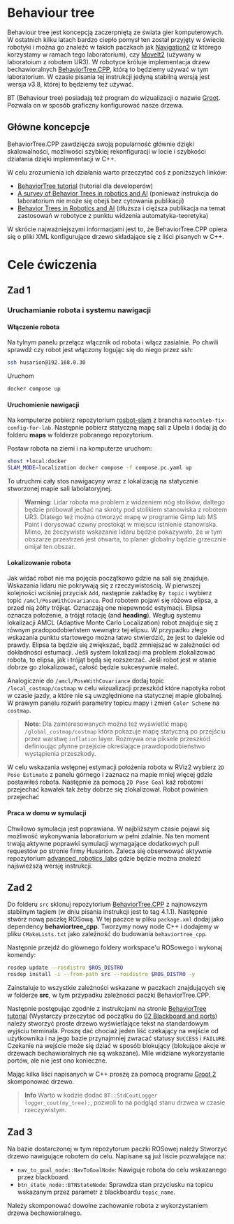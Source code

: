 # Behaviour tree

Behaviour tree jest koncepcją zaczerpniętą ze świata gier komputerowych. W ostatnich kilku latach bardzo ciepło pomysł ten został przyjęty w świecie robotyki i można go znaleźć w takich paczkach jak [Navigation2](https://navigation.ros.org/) (z którego korzystamy w ramach tego laboratorium), czy [MoveIt2](https://moveit.ros.org/) (używany w laboratoium z robotem UR3). W robotyce króluje implementacja drzew bechawioralnych [BehaviorTree.CPP](https://www.behaviortree.dev/), którą to będziemy używać w tym laboratorium. W czasie pisania tej instrukcji jedyną stabilną wersją jest wersja v3.8, której to będziemy też używać.

BT (Behaviour tree) posiadają też program do wizualizacji o nazwie [Groot](https://github.com/BehaviorTree/Groot). Pozwala on w sposób graficzny konfigurować nasze drzewa.

## Główne koncepcje

BehaviorTree.CPP zawdzięcza swoją popularność głównie dzięki skalowalności, możliwości szybkiej rekonfiguracji w locie i szybkości działania dzięki implementacji w C++.

W celu zrozumienia ich działania warto przeczytać coś z poniższych linków:
- [BehaviorTree tutorial](https://www.behaviortree.dev/docs/category/learn-the-basic-concepts) (tutorial dla developerów)
- [A survey of Behavior Trees in robotics and AI](https://www.sciencedirect.com/science/article/pii/S0921889022000513) (ponieważ instrukcja do laboratorium nie może się obejś bez cytowania publikacji)
- [Behavior Trees in Robotics and AI](https://arxiv.org/abs/1709.00084) (dłuższa i cięższa publikacja na temat zastosowań w robotyce z punktu widzenia automatyka-teoretyka)

W skrócie najważniejszymi informacjami jest to, że BehaviorTree.CPP opiera się o pliki XML konfigurujące drzewo składające się z liści pisanych w C++.

# Cele ćwiczenia

## Zad 1

### Uruchamianie robota i systemu nawigacji

#### Włączenie robota

Na tylnym panelu przełącz włącznik od robota i włącz zasialnie.
Po chwili sprawdź czy robot jest włączony logując się do niego przez ssh:
``` bash
ssh husarion@192.168.0.30
```

Uruchom
``` bash
docker compose up
```

#### Uruchomienie nawigacji

Na komputerze pobierz repozytorium [rosbot-slam](https://github.com/Kotochleb/rosbot-slam) z brancha `Kotochleb-fix-config-for-lab`.
Następnie pobierz statyczną mapę sali z Upela i dodaj ją do folderu **maps** w folderze pobranego repozytorium.

Postaw robota na ziemi i na komputerze uruchom:
``` bash
xhost +local:docker
SLAM_MODE=localization docker compose -f compose.pc.yaml up
```

To utruchmi cały stos nawigacyny wraz z lokalizacją na statycznie stworzonej mapie sali labolatoryjnej.

> **Warning**: Lidar robota ma problem z widzeniem nóg stolików, daltego będzie próbował jechać na skróty pod stolikiem stanowiska z robotem UR3. Dlatego też można otworzyć mapę w programie Gimp lub MS Paint i dorysować czwny prostokąt w miejscu istnienie stanowiska. Mimo, że żeczywiste wskazanie lidaru będzie pokazywało, że w tym obszarze przestrzeń jest otwarta, to planer globalny będzie grzecznie omijał ten obszar.

#### Lokalizowanie robota

Jak widać robot nie ma pojęcia początkowo gdzie na sali się znajduje. Wskazania lidaru nie pokrywają się z rzeczywistością.
W pierwszej kolejności wciśniej przycisk `Add`, następnie zakładkę `By topic` i wybierz topic `/amcl/PoseWithCovariance`.
Pod robotem pojawi się różowa elipsa, a przed nią żółty trójkąt. Oznaczają one niepewność estymacji. Elipsa oznacza położenie, a trójąt rotację (and **heading**). 
Wegług systemu lokalizacji AMCL (Adaptive Monte Carlo Localization) robot znajduje się z równym pradopodobieństem wewnątrz tej elipsu. W przypadku złego wskazania punktu startowego można łatwo stwierdzić, że jest to dalekie od prawdy. Elipsa ta będzie się zwiększać, bądź zmniejszać w zależności od dokładności estumacji. Jeśli system lokalizacji ma problem zlokalizować robota, to elipsa, jak i trójąt będą się rozszerzać. Jeśli robot jest w stanie dobrze go zlokalizować, całość będzie sukcesywnie maleć.

Analogicznie do `/amcl/PoseWithCovariance` dodaj topic `/local_costmap/costmap` w celu wizualizacji przeszkód które napotyka robot w czasie jazdy, a które nie są uwzględnione na statycznej mapie globalnej. W prawym panelu rozwiń parametry topicu mapy i zmień `Color Scheme` na `costmap`.
> **Note**: Dla zainteresowanych można też wyświetlić mapę `/global_costmap/costmap` która pokazuje mapę statyczną po przejściu przez warstwę `inflation` layer. Rozmywa ona piksele przeszkód definioując płynne przejście określające prawdopodobieństwo wystąpienia przeszkody.

W celu wskazania wstępnej estymacji położenia robota w RViz2 wybierz `2D Pose Estimate` z panelu górnego i zaznacz na mapie mniej więcej gdzie postawiłeś robota.
Następnie za pomocą `2D Pose Goal` każ robotowi przejechać kawałek tak żeby dobrze się zlokalizował. Robot powinien przejechać

#### Praca w domu w symulacji

Chwilowo symulacja jest poprawiana. W najbliższym czasie pojawi się możliwość wykonywania laboratorium w pełni zdalnie. Na ten moment trwają aktywne poprawki symulacji wymagające dodatkowych pull requestów po stronie firmy Husarion. Zaleca się obserwować aktywnie repozytorium [advanced_robotics_labs](https://github.com/KAIR-RoboLab/advanced_robotics_labs) gdzie będzie można znaleźć najświeższą wersję instrukcji.


## Zad 2

Do folderu `src` sklonuj repozytorium [BehaviorTree.CPP](https://github.com/BehaviorTree/BehaviorTree.CPP) z najnowszym stabilnym tagiem (w dniu pisania instrukcji jest to tag 4.1.1). Następnie stwórz nową paczkę ROSową. W tej paczce w pliku `package.xml` dodaj jako dependency **behaviortree_cpp**. Tworzymy nowy node C++ i dodajemy w pliku `CMakeLists.txt` jako zależność do budowania `behaviortree_cpp`.

Następnie przejdź do głównego foldery workspace'u ROSowego i wykonaj komendy:
``` bash
rosdep update --rosdistro $ROS_DISTRO
rosdep install -i --from-path src --rosdistro $ROS_DISTRO -y
```
Zainstaluje to wszystkie zależności wskazane w paczkach znajdujących się w folderze **src**, w tym przypadku zależności paczki BehaviorTree.CPP.

Następnie postępując zgodnie z instrukcjami na stronie [BehaviorTree tutorial](https://www.behaviortree.dev/docs/category/learn-the-basic-concepts) (Wystarczy przeczytać od początku do [02 Blackboard and ports](https://www.behaviortree.dev/docs/tutorial-basics/tutorial_02_basic_ports)) należy stworzyć proste drzewo wyświetlające tekst na standardowym wyjściu terminala. Proszę dać chociaż jeden liść czekający na wejście od użytkownika i na jego bazie przynajmniej zwracać statusy `SUCCESS` i `FAILURE`. Czekanie na wejście może się dziać w sposób blokujący (blokujące akcje w drzewach bechawioralnych nie są wskazane). Mile widziane wykorzystanie portów, ale nie jest ono konieczne.

Mając kilka liści napisanych w C++ proszę za pomocą programu [Groot 2](https://www.behaviortree.dev/groot) skomponować drzewo.

> **Info** Warto w kodzie dodać `BT::StdCoutLogger logger_cout(my_tree);`, pozwoli to na podgląd stanu drzwea w czasie rzeczywistym.

## Zad 3

Na bazie dostarczonej w tym repozytorum paczki ROSowej należy Stworzyć drzewo nawigujące robotem do celu.
Napisane są już liście pozwalające na:
- `nav_to_goal_node::NavToGoalNode`: Nawiguje robota do celu wskazanego przez blackboard.
- `btn_state_node::BTNStateNode`: Sprawdza stan przyciusku na topicu wskazanym przez parametr z blackboardu `topic_name`.

Należy skomponować dowolne zachowanie robota z wykorzystaniem drzewa bechawioralnego.
